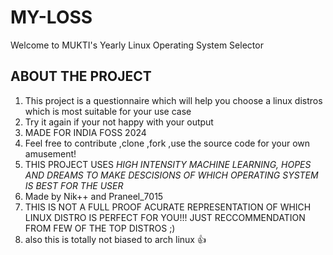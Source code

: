 # MY-LOSS
Welcome to MUKTI's Yearly Linux Operating System Selector


## ABOUT THE PROJECT
1. This project is a questionnaire which will help you choose a linux distros which is most suitable for your use case
2. Try it again if your not happy with your output
3. MADE FOR INDIA FOSS 2024
4. Feel free to contribute ,clone ,fork ,use the source code for your own amusement!
5. THIS PROJECT USES *HIGH INTENSITY MACHINE LEARNING, HOPES AND DREAMS TO MAKE DESCISIONS OF WHICH OPERATING SYSTEM IS BEST FOR THE USER*
6. Made by Nik++ and Praneel_7015
7. THIS IS NOT A FULL PROOF ACURATE REPRESENTATION OF WHICH LINUX DISTRO IS PERFECT FOR YOU!!! JUST RECCOMMENDATION FROM FEW OF THE TOP DISTROS ;)
8.  also this is totally not biased to arch linux 👍
